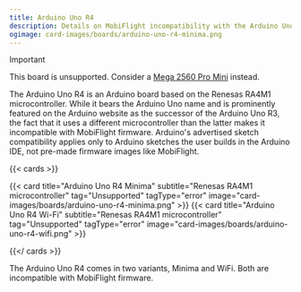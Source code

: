 ```yaml
---
title: Arduino Uno R4
description: Details on MobiFlight incompatibility with the Arduino Uno R4.
ogimage: card-images/boards/arduino-uno-r4-minima.png
---
```


> [!IMPORTANT]
> This board is unsupported. Consider a [Mega 2560 Pro Mini](/boards/arduino-mega-2560-pro-mini/) instead.

The Arduino Uno R4 is an Arduino board based on the Renesas RA4M1 microcontroller.
While it bears the Arduino Uno name and is prominently featured on the Arduino website as the
successor of the Arduino Uno R3, the fact that it uses a different microcontroller than the
latter makes it incompatible with MobiFlight firmware. Arduino's advertised sketch compatibility
applies only to Arduino sketches the user builds in the Arduino IDE, not pre-made firmware images
like MobiFlight.

{{< cards >}}

{{< card title="Arduino Uno R4 Minima" subtitle="Renesas RA4M1 microcontroller" tag="Unsupported" tagType="error" image="card-images/boards/arduino-uno-r4-minima.png" >}}
{{< card title="Arduino Uno R4 Wi-Fi" subtitle="Renesas RA4M1 microcontroller" tag="Unsupported" tagType="error" image="card-images/boards/arduino-uno-r4-wifi.png" >}}

{{</ cards >}}

The Arduino Uno R4 comes in two variants, Minima and WiFi. Both are incompatible with MobiFlight firmware.
